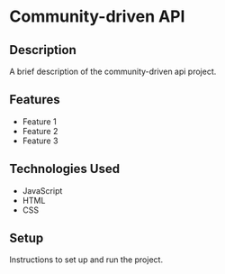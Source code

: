 # Community-driven API

## Description

A brief description of the community-driven api project.

## Features

- Feature 1
- Feature 2
- Feature 3

## Technologies Used

- JavaScript
- HTML
- CSS

## Setup

Instructions to set up and run the project.

